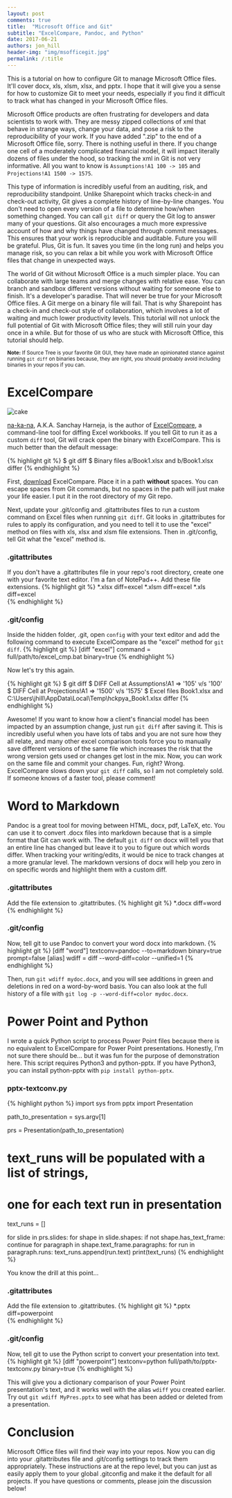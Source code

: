 ```yaml
---
layout: post
comments: true
title:  "Microsoft Office and Git"
subtitle: "ExcelCompare, Pandoc, and Python"
date: 2017-06-21
authors: jon_hill
header-img: "img/msofficegit.jpg"
permalink: /:title
---
```


This is a tutorial on how to configure Git to manage Microsoft Office files. It'll cover docx, xls, xlsm, xlsx, and pptx. I hope that it will give you a sense for how to customize Git to meet your needs, especially if you find it difficult to track what has changed in your Microsoft Office files.

Microsoft Office products are often frustrating for developers and data scientists to work with. They are messy zipped collections of xml that behave in strange ways, change your data, and pose a risk to the reproducibility of your work. If you have added ".zip" to the end of a Microsoft Office file, sorry. There is nothing useful in there. If you change one cell of a moderately complicated financial model, it will impact literally dozens of files under the hood, so tracking the xml in Git is not very informative. All you want to know is `Assumptions!A1 100 -> 105` and `Projections!A1 1500 -> 1575`.

This type of information is incredibly useful from an auditing, risk, and reproducibility standpoint. Unlike Sharepoint which tracks check-in and check-out activity, Git gives a complete history of line-by-line changes. You don't need to open every version of a file to determine how/when something changed. You can call `git diff` or query the Git log to answer many of your questions. Git also encourages a much more expressive account of how and why things have changed through commit messages. This ensures that your work is reproducible and auditable. Future you will be grateful. Plus, Git is fun. It saves you time (in the long run) and helps you manage risk, so you can relax a bit while you work with Microsoft Office files that change in unexpected ways.

The world of Git without Microsoft Office is a much simpler place. You can collaborate with large teams and merge changes with relative ease. You can branch and sandbox different versions without waiting for someone else to finish. It's a developer's paradise. That will never be true for your Microsoft Office files. A Git merge on a binary file will fail. That is why Sharepoint has a check-in and check-out style of collaboration, which involves a lot of waiting and much lower productivity levels. This tutorial will not unlock the full potential of Git with Microsoft Office files; they will still ruin your day once in a while. But for those of us who are stuck with Microsoft Office, this tutorial should help.

<small>**Note:** If Source Tree is your favorite Git GUI, they have made an opinionated stance against running `git diff` on binaries because, they are right, you should probably avoid including binaries in your repos if you can.</small>

# ExcelCompare

![cake](https://avatars0.githubusercontent.com/u/262532?v=3&s=400)

[na-ka-na](https://github.com/na-ka-na), A.K.A. Sanchay Harneja, is the author of [ExcelCompare](https://github.com/na-ka-na/ExcelCompare), a command-line tool for diffing Excel workbooks. If you tell Git to run it as a custom `diff` tool, Git will crack open the binary with ExcelCompare. This is much better than the default message:

{% highlight git %}
$ git diff
$ Binary files a/Book1.xlsx and b/Book1.xlsx differ
{% endhighlight %} 

First, [download](https://github.com/na-ka-na/ExcelCompare/releases) ExcelCompare. Place it in a path **without** spaces. You can escape spaces from Git commands, but no spaces in the path will just make your life easier. I put it in the root directory of my Git repo.

Next, update your .git/config and .gitattributes files to run a custom command on Excel files when running `git diff`. Git looks in .gitattributes for rules to apply its configuration, and you need to tell it to use the "excel" method on files with xls, xlsx and xlsm file extensions. Then in .git/config, tell Git what the "excel" method is.

### .gitattributes
If you don't have a .gitattributes file in your repo's root directory, create one with your favorite text editor. I'm a fan of NotePad++. Add these file extensions.
{% highlight git %}
*.xlsx diff=excel
*.xlsm diff=excel
*.xls diff=excel    
{% endhighlight %}

### .git/config
Inside the hidden folder, .git, open `config` with your text editor and add the following command to execute ExcelCompare as the "excel" method for `git diff`.
{% highlight git %}
[diff "excel"]
    command = full/path/to/excel_cmp.bat
    binary=true
{% endhighlight %}

Now let's try this again.

{% highlight git %}
$ git diff
$ DIFF   Cell at      Assumptions!A1 => '105'  v/s '100'
$ DIFF   Cell at      Projections!A1 => '1500' v/s '1575'
$ Excel files Book1.xlsx and C:\Users\jhill\AppData\Local\Temp\hckpya_Book1.xlsx differ
{% endhighlight %}

Awesome! If you want to know how a client's financial model has been impacted by an assumption change, just run `git diff` after saving it. This is incredibly useful when you have lots of tabs and you are not sure how they all relate, and many other excel comparison tools force you to manually save different versions of the same file which increases the risk that the wrong version gets used or changes get lost in the mix. Now, you can work on the same file and commit your changes. Fun, right? Wrong. ExcelCompare slows down your `git diff` calls, so I am not completely sold. If someone knows of a faster tool, please comment!

# Word to Markdown
Pandoc is a great tool for moving between HTML, docx, pdf, LaTeX, etc. You can use it to convert .docx files into markdown because that is a simple format that Git can work with. The default `git diff` on docx will tell you that an entire line has changed but leave it to you to figure out which words differ. When tracking your writing/edits, it would be nice to track changes at a more granular level. The markdown versions of docx will help you zero in on specific words and highlight them with a custom diff.

### .gitattributes
Add the file extension to .gitattributes.
{% highlight git %}
*.docx diff=word    
{% endhighlight %}

### .git/config
Now, tell git to use Pandoc to convert your word docx into markdown.
{% highlight git %}
[diff "word"]
    textconv=pandoc --to=markdown
    binary=true
    prompt=false
[alias]
    wdiff = diff --word-diff=color --unified=1
{% endhighlight %}

Then, run `git wdiff mydoc.docx`, and you will see additions in green and deletions in red on a word-by-word basis. You can also look at the full history of a file with `git log -p --word-diff=color mydoc.docx`.

# Power Point and Python
I wrote a quick Python script to process Power Point files because there is no equivalent to ExcelCompare for Power Point presentations. Honestly, I'm not sure there should be... but it was fun for the purpose of demonstration here. This script requires Python3 and python-pptx. If you have Python3, you can install python-pptx with `pip install python-pptx`.

### pptx-textconv.py
{% highlight python %}
import sys
from pptx import Presentation

path_to_presentation = sys.argv[1]

prs = Presentation(path_to_presentation)

# text_runs will be populated with a list of strings,
# one for each text run in presentation
text_runs = []

for slide in prs.slides:
    for shape in slide.shapes:
        if not shape.has_text_frame:
            continue
        for paragraph in shape.text_frame.paragraphs:
            for run in paragraph.runs:
                text_runs.append(run.text)
print(text_runs)
{% endhighlight %}

You know the drill at this point...

### .gitattributes
Add the file extension to .gitattributes.
{% highlight git %}
*.pptx diff=powerpoint    
{% endhighlight %}

### .git/config
Now, tell git to use the Python script to convert your presentation into text.
{% highlight git %}
[diff "powerpoint"]
    textconv=python full/path/to/pptx-textconv.py
    binary=true
{% endhighlight %}

This will give you a dictionary comparison of your Power Point presentation's text, and it works well with the alias `wdiff` you created earlier. Try out `git wdiff MyPres.pptx` to see what has been added or deleted from a presentation.

# Conclusion
Microsoft Office files will find their way into your repos. Now you can dig into your .gitattributes file and .git/config settings to track them appropriately. These instructions are at the repo level, but you can just as easily apply them to your global .gitconfig and make it the default for all projects. If you have questions or comments, please join the discussion below! 